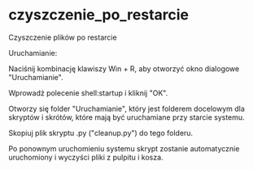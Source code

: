 # czyszczenie_po_restarcie
Czyszczenie plików po restarcie

Uruchamianie:

Naciśnij kombinację klawiszy Win + R, aby otworzyć okno dialogowe "Uruchamianie".

Wprowadź polecenie shell:startup i kliknij "OK".

Otworzy się folder "Uruchamianie", który jest folderem docelowym dla skryptów i skrótów, które mają być uruchamiane przy starcie systemu.

Skopiuj plik skryptu .py ("cleanup.py") do tego folderu.

Po ponownym uruchomieniu systemu skrypt zostanie automatycznie uruchomiony i wyczyści pliki z pulpitu i kosza.
